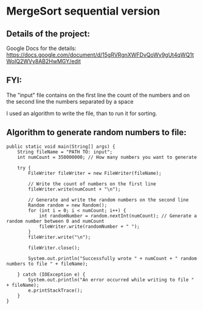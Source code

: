 # MergeSort sequential version

## Details of the project:
Google Docs for the details: https://docs.google.com/document/d/15gRVRgnXWFDvQoWy9gUt4qWQ1tWoIQ2WVy8AB2HwMGY/edit

## FYI:
The "input" file contains on the first line the count of the numbers and on the second line the numbers separated by a space

I used an algorithm to write the file, than to run it for sorting.

## Algorithm to generate random numbers to file:

    public static void main(String[] args) {
        String fileName = "PATH TO: input";
        int numCount = 350000000; // How many numbers you want to generate

        try {
            FileWriter fileWriter = new FileWriter(fileName);

            // Write the count of numbers on the first line
            fileWriter.write(numCount + "\n");

            // Generate and write the random numbers on the second line
            Random random = new Random();
            for (int i = 0; i < numCount; i++) {
                int randomNumber = random.nextInt(numCount); // Generate a random number between 0 and numCount
                fileWriter.write(randomNumber + " ");
            }
            fileWriter.write("\n");

            fileWriter.close();

            System.out.println("Successfully wrote " + numCount + " random numbers to file " + fileName);

        } catch (IOException e) {
            System.out.println("An error occurred while writing to file " + fileName);
            e.printStackTrace();
        }
    }
